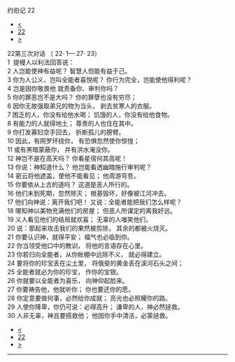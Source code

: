 ﻿





 约伯记 22




* [<](bible/JOB21.md)
* [22](bible/JOB.md)
* [>](bible/JOB23.md)



 
22第三次对话 （
22·
1—
27·
23）  
1  提幔人以利法回答说：  
2 人岂能使神有益呢？ 智慧人但能有益于己。  
3 你为人公义，岂叫全能者喜悦呢？ 你行为完全，岂能使他得利呢？  
4 岂是因你敬畏他 就责备你、审判你吗？  
5 你的罪恶岂不是大吗？ 你的罪孽也没有穷尽；  
6 因你无故强取弟兄的物为当头， 剥去贫寒人的衣服。  
7 困乏的人，你没有给他水喝； 饥饿的人，你没有给他食物。  
8 有能力的人就得地土； 尊贵的人也住在其中。  
9 你打发寡妇空手回去， 折断孤儿的膀臂。  
10 因此，有网罗环绕你， 有恐惧忽然使你惊惶；  
11 或有黑暗蒙蔽你， 并有洪水淹没你。     
12 神岂不是在高天吗？ 你看星宿何其高呢！  
13 你说：神知道什么？ 他岂能看透幽暗施行审判呢？  
14 密云将他遮盖，使他不能看见； 他周游穹苍。  
15 你要依从上古的道吗？ 这道是恶人所行的。  
16 他们未到死期，忽然除灭； 根基毁坏，好像被江河冲去。  
17 他们向神说：离开我们吧！ 又说：全能者能把我们怎么样呢？  
18 哪知神以美物充满他们的房屋； 但恶人所谋定的离我好远。  
19 义人看见他们的结局就欢喜； 无辜的人嗤笑他们，  
20 说：那起来攻击我们的果然被剪除， 其余的都被火烧灭。     
21 你要认识神，就得平安； 福气也必临到你。  
22 你当领受他口中的教训， 将他的言语存在心里。  
23 你若归向全能者，从你帐棚中远除不义， 就必得建立。  
24 要将你的珍宝丢在尘土里， 将俄斐的黄金丢在溪河石头之间；  
25 全能者就必为你的珍宝， 作你的宝银。  
26 你就要以全能者为喜乐， 向神仰起脸来。  
27 你要祷告他，他就听你； 你也要还你的愿。  
28 你定意要做何事，必然给你成就； 亮光也必照耀你的路。  
29 人使你降卑，你仍可说：必得高升； 谦卑的人，神必然拯救。  
30 人非无辜，神且要搭救他； 他因你手中清洁，必蒙拯救。 
* [<](bible/JOB21.md)
* [22](bible/JOB.md)
* [>](bible/JOB23.md)





---









